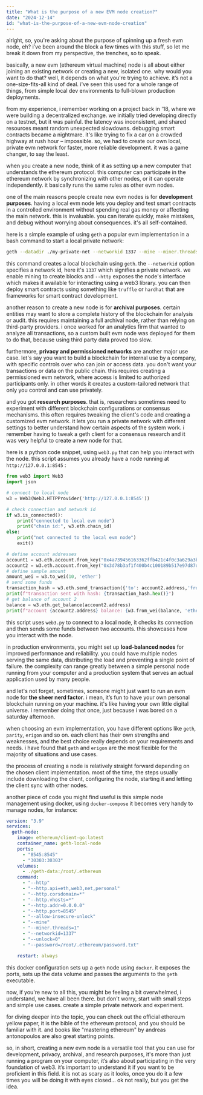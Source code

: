 ```yaml
---
title: "What is the purpose of a new EVM node creation?"
date: "2024-12-14"
id: "what-is-the-purpose-of-a-new-evm-node-creation"
---
```


alright, so, you're asking about the purpose of spinning up a fresh evm node, eh? i’ve been around the block a few times with this stuff, so let me break it down from my perspective, the trenches, so to speak.

basically, a new evm (ethereum virtual machine) node is all about either joining an existing network or creating a new, isolated one. why would you want to do that? well, it depends on what you're trying to achieve. it’s not a one-size-fits-all kind of deal. i've seen this used for a whole range of things, from simple local dev environments to full-blown production deployments.

from my experience, i remember working on a project back in '18, where we were building a decentralized exchange. we initially tried developing directly on a testnet, but it was painful. the latency was inconsistent, and shared resources meant random unexpected slowdowns. debugging smart contracts became a nightmare. it's like trying to fix a car on a crowded highway at rush hour – impossible. so, we had to create our own local, private evm network for faster, more reliable development. it was a game changer, to say the least.

when you create a new node, think of it as setting up a new computer that understands the ethereum protocol. this computer can participate in the ethereum network by synchronizing with other nodes, or it can operate independently. it basically runs the same rules as other evm nodes.

one of the main reasons people create new evm nodes is for **development purposes**. having a local evm node lets you deploy and test smart contracts in a controlled environment without spending real gas money or affecting the main network. this is invaluable. you can iterate quickly, make mistakes, and debug without worrying about consequences. it's all self-contained.

here is a simple example of using `geth` a popular evm implementation in a bash command to start a local private network:

```bash
geth --datadir ./my-private-net --networkid 1337 --mine --miner.threads=1 --http --http.api "eth,web3,net,personal" --http.corsdomain "*" --http.vhosts "*" --http.addr 0.0.0.0 --http.port 8545 --allow-insecure-unlock --unlock 0 --password ./password.txt --verbosity 3
```

this command creates a local blockchain using `geth`. the `--networkid` option specifies a network id, here it's `1337` which signifies a private network. we enable mining to create blocks and `--http` exposes the node's interface which makes it available for interacting using a web3 library. you can then deploy smart contracts using something like `truffle` or `hardhat` that are frameworks for smart contract development.

another reason to create a new node is for **archival purposes**. certain entities may want to store a complete history of the blockchain for analysis or audit. this requires maintaining a full archival node, rather than relying on third-party providers. i once worked for an analytics firm that wanted to analyze all transactions, so a custom built evm node was deployed for them to do that, because using third party data proved too slow.

furthermore, **privacy and permissioned networks** are another major use case. let's say you want to build a blockchain for internal use by a company, with specific controls over who can join or access data. you don't want your transactions or data on the public chain. this requires creating a permissioned evm network, where access is limited to authorized participants only. in other words it creates a custom-tailored network that only you control and can use privately.

and you got **research purposes**. that is, researchers sometimes need to experiment with different blockchain configurations or consensus mechanisms. this often requires tweaking the client's code and creating a customized evm network. it lets you run a private network with different settings to better understand how certain aspects of the system work. i remember having to tweak a geth client for a consensus research and it was very helpful to create a new node for that.

here is a python code snippet, using `web3.py` that can help you interact with the node. this script assumes you already have a node running at `http://127.0.0.1:8545` :

```python
from web3 import Web3
import json

# connect to local node
w3 = Web3(Web3.HTTPProvider('http://127.0.0.1:8545'))

# check connection and network id
if w3.is_connected():
    print("connected to local evm node")
    print("chain id:", w3.eth.chain_id)
else:
    print("not connected to the local evm node")
    exit()

# define account addresses
account1 = w3.eth.account.from_key("0x4a739456163362ffb421c4f0c3a629a3bf3b640e36357ed1e474110771334744")
account2 = w3.eth.account.from_key("0x3d78b3af1f400b4c100189b517e97d87d6a66e2b71e298c8752609a166d65e5a")
# define sample amount
amount_wei = w3.to_wei(10, 'ether')
# send some funds
transaction_hash = w3.eth.send_transaction({'to': account2.address,'from':account1.address, 'value':amount_wei})
print(f"transaction sent with hash: {transaction_hash.hex()}")
# get balance of account 2
balance = w3.eth.get_balance(account2.address)
print(f"account {account2.address} balance: {w3.from_wei(balance, 'ether')}")

```

this script uses `web3.py` to connect to a local node, it checks its connection and then sends some funds between two accounts. this showcases how you interact with the node.

in production environments, you might set up **load-balanced nodes** for improved performance and reliability. you could have multiple nodes serving the same data, distributing the load and preventing a single point of failure. the complexity can range greatly between a simple personal node running from your computer and a production system that serves an actual application used by many people.

and let's not forget, sometimes, someone might just want to run an evm node for **the sheer nerd factor**. i mean, it’s fun to have your own personal blockchain running on your machine. it's like having your own little digital universe. i remember doing that once, just because i was bored on a saturday afternoon.

when choosing an evm implementation, you have different options like `geth`, `parity`, `erigon` and so on. each client has their own strengths and weaknesses, and the best choice really depends on your requirements and needs. i have found that `geth` and `erigon` are the most flexible for the majority of situations and use cases.

the process of creating a node is relatively straight forward depending on the chosen client implementation. most of the time, the steps usually include downloading the client, configuring the node, starting it and letting the client sync with other nodes.

another piece of code you might find useful is this simple node management using docker, using `docker-compose` it becomes very handy to manage nodes, for instance:

```yaml
version: "3.9"
services:
  geth-node:
    image: ethereum/client-go:latest
    container_name: geth-local-node
    ports:
      - "8545:8545"
      - "30303:30303"
    volumes:
      - ./geth-data:/root/.ethereum
    command:
      - "--http"
      - "--http.api=eth,web3,net,personal"
      - "--http.corsdomain=*"
      - "--http.vhosts=*"
      - "--http.addr=0.0.0.0"
      - "--http.port=8545"
      - "--allow-insecure-unlock"
      - "--mine"
      - "--miner.threads=1"
      - "--networkid=1337"
      - "--unlock=0"
      - "--password=/root/.ethereum/password.txt"

    restart: always
```

this docker configuration sets up a `geth` node using `docker`. it exposes the ports, sets up the data volume and passes the arguments to the `geth` executable.

now, if you're new to all this, you might be feeling a bit overwhelmed, i understand, we have all been there. but don't worry, start with small steps and simple use cases. create a simple private network and experiment.

for diving deeper into the topic, you can check out the official ethereum yellow paper, it is the bible of the ethereum protocol, and you should be familiar with it. and books like "mastering ethereum" by andreas antonopoulos are also great starting points.

so, in short, creating a new evm node is a versatile tool that you can use for development, privacy, archival, and research purposes, it's more than just running a program on your computer, it’s also about participating in the very foundation of web3. it’s important to understand it if you want to be proficient in this field. it is not as scary as it looks, once you do it a few times you will be doing it with eyes closed... ok not really, but you get the idea.
